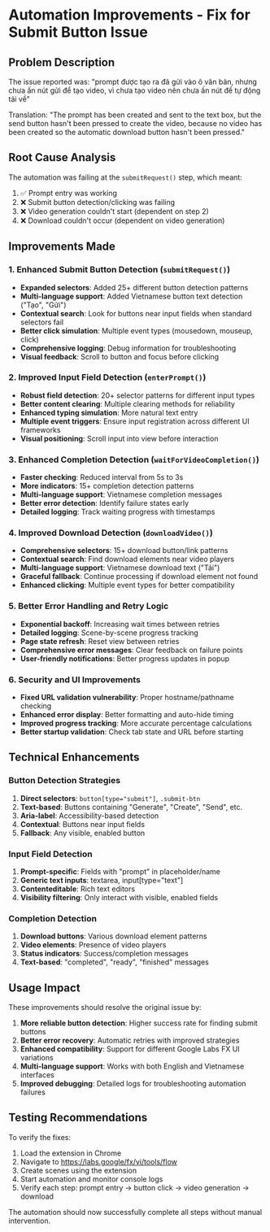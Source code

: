 # Automation Improvements - Fix for Submit Button Issue

## Problem Description
The issue reported was: "prompt được tạo ra đã gửi vào ô văn bản, nhưng chưa ấn nút gửi để tạo video, vì chưa tạo video nên chưa ấn nút để tự động tải về"

Translation: "The prompt has been created and sent to the text box, but the send button hasn't been pressed to create the video, because no video has been created so the automatic download button hasn't been pressed."

## Root Cause Analysis
The automation was failing at the `submitRequest()` step, which meant:
1. ✅ Prompt entry was working
2. ❌ Submit button detection/clicking was failing
3. ❌ Video generation couldn't start (dependent on step 2)
4. ❌ Download couldn't occur (dependent on video generation)

## Improvements Made

### 1. Enhanced Submit Button Detection (`submitRequest()`)
- **Expanded selectors**: Added 25+ different button detection patterns
- **Multi-language support**: Added Vietnamese button text detection ("Tạo", "Gửi")
- **Contextual search**: Look for buttons near input fields when standard selectors fail
- **Better click simulation**: Multiple event types (mousedown, mouseup, click)
- **Comprehensive logging**: Debug information for troubleshooting
- **Visual feedback**: Scroll to button and focus before clicking

### 2. Improved Input Field Detection (`enterPrompt()`)
- **Robust field detection**: 20+ selector patterns for different input types
- **Better content clearing**: Multiple clearing methods for reliability
- **Enhanced typing simulation**: More natural text entry
- **Multiple event triggers**: Ensure input registration across different UI frameworks
- **Visual positioning**: Scroll input into view before interaction

### 3. Enhanced Completion Detection (`waitForVideoCompletion()`)
- **Faster checking**: Reduced interval from 5s to 3s
- **More indicators**: 15+ completion detection patterns
- **Multi-language support**: Vietnamese completion messages
- **Better error detection**: Identify failure states early
- **Detailed logging**: Track waiting progress with timestamps

### 4. Improved Download Detection (`downloadVideo()`)
- **Comprehensive selectors**: 15+ download button/link patterns
- **Contextual search**: Find download elements near video players
- **Multi-language support**: Vietnamese download text ("Tải")
- **Graceful fallback**: Continue processing if download element not found
- **Enhanced clicking**: Multiple event types for better compatibility

### 5. Better Error Handling and Retry Logic
- **Exponential backoff**: Increasing wait times between retries
- **Detailed logging**: Scene-by-scene progress tracking
- **Page state refresh**: Reset view between retries
- **Comprehensive error messages**: Clear feedback on failure points
- **User-friendly notifications**: Better progress updates in popup

### 6. Security and UI Improvements
- **Fixed URL validation vulnerability**: Proper hostname/pathname checking
- **Enhanced error display**: Better formatting and auto-hide timing
- **Improved progress tracking**: More accurate percentage calculations
- **Better startup validation**: Check tab state and URL before starting

## Technical Enhancements

### Button Detection Strategies
1. **Direct selectors**: `button[type="submit"]`, `.submit-btn`
2. **Text-based**: Buttons containing "Generate", "Create", "Send", etc.
3. **Aria-label**: Accessibility-based detection
4. **Contextual**: Buttons near input fields
5. **Fallback**: Any visible, enabled button

### Input Field Detection
1. **Prompt-specific**: Fields with "prompt" in placeholder/name
2. **Generic text inputs**: textarea, input[type="text"]
3. **Contenteditable**: Rich text editors
4. **Visibility filtering**: Only interact with visible, enabled fields

### Completion Detection
1. **Download buttons**: Various download element patterns
2. **Video elements**: Presence of video players
3. **Status indicators**: Success/completion messages
4. **Text-based**: "completed", "ready", "finished" messages

## Usage Impact
These improvements should resolve the original issue by:

1. **More reliable button detection**: Higher success rate for finding submit buttons
2. **Better error recovery**: Automatic retries with improved strategies
3. **Enhanced compatibility**: Support for different Google Labs FX UI variations
4. **Multi-language support**: Works with both English and Vietnamese interfaces
5. **Improved debugging**: Detailed logs for troubleshooting automation failures

## Testing Recommendations
To verify the fixes:
1. Load the extension in Chrome
2. Navigate to https://labs.google/fx/vi/tools/flow
3. Create scenes using the extension
4. Start automation and monitor console logs
5. Verify each step: prompt entry → button click → video generation → download

The automation should now successfully complete all steps without manual intervention.